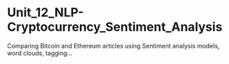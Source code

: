 # Unit_12_NLP-Cryptocurrency_Sentiment_Analysis
Comparing Bitcoin and Ethereum articles using Sentiment analysis models, word clouds, tagging...
